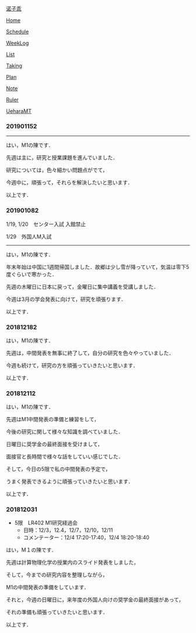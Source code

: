 [诺子乖](Yi.md)

[Home](index.md) 

[Schedule](Schedule.md) 

[WeekLog](WeekLog.md) 

[List](List.md)

[Taking](Taking.md)

[Plan](Plan.md)

[Note](note.md)

[Ruler](ruler.md)

[UeharaMT](uehara_mt_c.md)

### 201901152

----------------------

はい，M1の陳です．

先週は主に，研究と授業課題を進んでいました．

研究については，色々細かい問題点がでて，

今週中に，頑張って，それらを解決したいと思います．

以上です．

### 201901082

1/19, 1/20　センター入試 入館禁止

1/29　外国人M入試

----------------------------------

はい，M1の陳です．

年末年始は中国に1週間帰国しました．故郷は少し雪が降っていて，気温は零下5度ぐらいで寒かった．

先週の木曜日に日本に戻って，金曜日に集中講義を受講しました．

今週は3月の学会発表に向けて，研究を頑張ります．

以上です．

### 201812182

はい，M1の陳です．

先週は，中間発表を無事に終了して，自分の研究を色々やっていました．

今週も続けて，研究の方を頑張っていきたいと思います．

以上です．

### 201812112

はい，M1の陳です．

先週はM1中間発表の準備と練習をして，

今後の研究に関して様々な知識を調べていました．

日曜日に奨学金の最終面接を受けまして，

面接官と長時間で様々な話をしていい感じでした．

そして，今日の5限で私の中間発表の予定で，

うまく発表できるように頑張っていきたいと思います．

以上です．

### 201812031

- 5限　LR402 M1研究経過会　
  - 日時：12/3，12.4，12/7，12/10，12/11
  - コメンテーター：12/4 17:20-17:40，12/4 18:20-18:40

はい，M１の陳です．

先週は計算物理化学の授業内のスライド発表をしました，

そして，今までの研究内容を整理しながら，

M1の中間発表の準備をしています．

それと，今週の日曜日に，来年度の外国人向けの奨学金の最終面接があって，

それの準備も頑張っていきたいと思います．

以上です．

